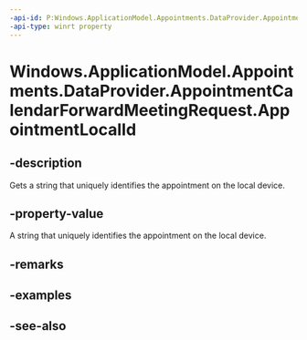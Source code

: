 ----api-id: P:Windows.ApplicationModel.Appointments.DataProvider.AppointmentCalendarForwardMeetingRequest.AppointmentLocalId
-api-type: winrt property
---<!-- Property syntaxpublic string AppointmentLocalId { get; }--># Windows.ApplicationModel.Appointments.DataProvider.AppointmentCalendarForwardMeetingRequest.AppointmentLocalId## -descriptionGets a string that uniquely identifies the appointment on the local device.## -property-valueA string that uniquely identifies the appointment on the local device.## -remarks## -examples## -see-also